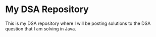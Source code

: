 # My DSA Repository
This is my DSA repository where I will be posting solutions to the DSA question that I am solving in Java.
